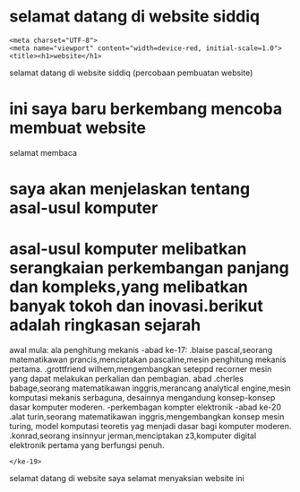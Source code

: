 
<!DOCTYPE html>
<html lang="en">
<head>
    <meta charset="UTF-8">
    <meta name="viewport" content="width=device-width, initial-scale=1.0">
    <title>website</title>
</head>
<body>
    <h1>selamat datang di website siddiq</h1>
</body>
</html>
<!DOCTYPE html>
<html lang="en">
<head>
    <title>halama web berwarna</title>
    
    <meta charset="UTF-8">
    <meta name="viewport" content="width=device-red, initial-scale=1.0">
    <title><h1>website</h1>
</head>
<body>
selamat datang di website siddiq (percobaan pembuatan website)
</body>
<h1>ini saya baru berkembang mencoba membuat website</h1>
</html>
<!DOCTYPE html>
<html lang="en">
<head>
    <meta charset="UTF-8">
    <meta name="viewport" content="width=device-reed, initial-scale=1.0">
    <title>website</title>
</head>
<body>
    selamat membaca 
</body>
<h1>saya akan menjelaskan tentang asal-usul komputer</h1>
</html><h1>asal-usul komputer melibatkan serangkaian perkembangan panjang dan kompleks,yang melibatkan banyak tokoh dan inovasi.berikut adalah ringkasan sejarah</h1>
<html>awal mula: ala penghitung mekanis
    -abad ke-17:
    .blaise pascal,seorang matematikawan prancis,menciptakan pascaline,mesin penghitung mekanis pertama.
    .grottfriend wilhem,mengembangkan seteppd recorner
    mesin yang dapat melakukan perkalian dan pembagian.
    abad <ke-19>.cherles babage,seorang matematikawan inggris,merancang analytical engine,mesin komputasi mekanis serbaguna, desainnya mengandung konsep-konsep dasar komputer moderen.
        -perkembagan kompter elektronik
        -abad ke-20
        .alat turin,seorang matematikawan inggris,mengembangkan konsep mesin turing, model komputasi teoretis yag menjadi dasar bagi komputer moderen.
        .konrad,seorang insinnyur jerman,menciptakan z3,komputer digital elektronik pertama yang berfungsi penuh.

    </ke-19>
</html> selamat datang di website saya selamat menyaksian website ini
